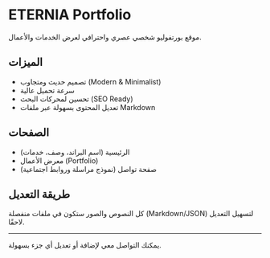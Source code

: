 # ETERNIA Portfolio

موقع بورتفوليو شخصي عصري واحترافي لعرض الخدمات والأعمال.

## الميزات
- تصميم حديث ومتجاوب (Modern & Minimalist)
- سرعة تحميل عالية
- تحسين لمحركات البحث (SEO Ready)
- تعديل المحتوى بسهولة عبر ملفات Markdown

## الصفحات
- الرئيسية (اسم البراند، وصف، خدمات)
- معرض الأعمال (Portfolio)
- صفحة تواصل (نموذج مراسلة وروابط اجتماعية)

## طريقة التعديل
كل النصوص والصور ستكون في ملفات منفصلة (Markdown/JSON) لتسهيل التعديل لاحقًا.

---

يمكنك التواصل معي لإضافة أو تعديل أي جزء بسهولة.
